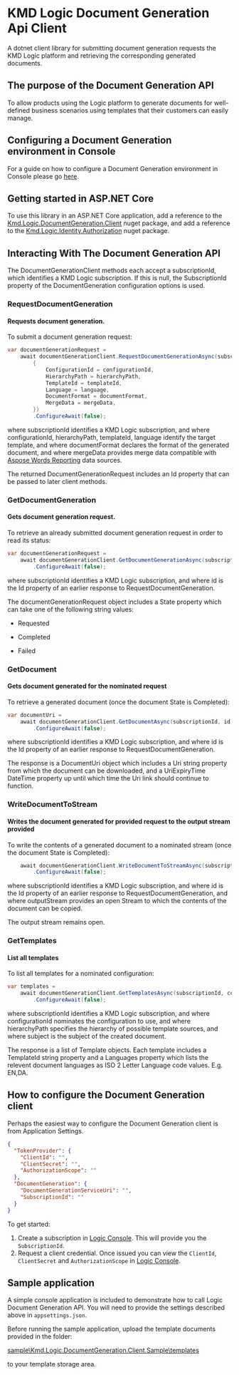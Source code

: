 ﻿# KMD Logic Document Generation Api Client

A dotnet client library for submitting document generation requests the KMD Logic platform and retrieving the corresponding generated documents.

## The purpose of the Document Generation API

To allow products using the Logic platform to generate documents for well-defined business scenarios using templates that their customers can easily manage.

## Configuring a Document Generation environment in Console

For a guide on how to configure a Document Generation environment in Console please go [here](./docs/Configuration/Configuration.md).


## Getting started in ASP.NET Core

To use this library in an ASP.NET Core application, 
add a reference to the [Kmd.Logic.DocumentGeneration.Client](https://www.nuget.org/packages/Kmd.Logic.DocumentGeneration.Client) nuget package, 
and add a reference to the [Kmd.Logic.Identity.Authorization](https://www.nuget.org/packages/Kmd.Logic.Identity.Authorization) nuget package.

## Interacting With The Document Generation API

The DocumentGenerationClient methods each accept a subscriptionId, which identifies a KMD Logic subscription.  If this is null, the SubscriptionId property of the DocumentGeneration configuration options is used.

### RequestDocumentGeneration

#### Requests document generation.

To submit a document generation request:

```c#
var documentGenerationRequest =
    await documentGenerationClient.RequestDocumentGenerationAsync(subscriptionId, new GenerateDocumentRequest
        {
            ConfigurationId = configurationId,
            HierarchyPath = hierarchyPath,
            TemplateId = templateId,
            Language = language,
            DocumentFormat = documentFormat,
            MergeData = mergeData,
        })
        .ConfigureAwait(false);
```

where subscriptionId identifies a KMD Logic subscription,
and where configurationId, hierarchyPath, templateId, language identify the target template, 
and where documentFormat declares the format of the generated document,
and where mergeData provides merge data compatible with [Aspose Words Reporting](https://apireference.aspose.com/net/words/aspose.words.reporting/) data sources.

The returned DocumentGenerationRequest includes an Id property that can be passed to later client methods.

### GetDocumentGeneration

#### Gets document generation request.

To retrieve an already submitted document generation request in order to read its status:

```c#
var documentGenerationRequest =
    await documentGenerationClient.GetDocumentGenerationAsync(subscriptionId, id)
        .ConfigureAwait(false);
```

where subscriptionId identifies a KMD Logic subscription,
and where id is the Id property of an earlier response to RequestDocumentGeneration. 

The documentGenerationRequest object includes a State property which can take one of the following string values:

* Requested

* Completed

* Failed


### GetDocument

#### Gets document generated for the nominated request

To retrieve a generated document (once the document State is Completed):

```c#
var documentUri =
    await documentGenerationClient.GetDocumentAsync(subscriptionId, id)
        .ConfigureAwait(false);
```

where subscriptionId identifies a KMD Logic subscription,
and where id is the Id property of an earlier response to RequestDocumentGeneration. 

The response is a DocumentUri object which includes a Uri string property from which the document can be downloaded, and a UriExpiryTime DateTime property up until which time the Uri link should continue to function.

### WriteDocumentToStream

#### Writes the document generated for provided request to the output stream provided

To write the contents of a generated document to a nominated stream (once the document State is Completed):

```c#
    await documentGenerationClient.WriteDocumentToStreamAsync(subscriptionId, id, outputStream)
        .ConfigureAwait(false);
```

where subscriptionId identifies a KMD Logic subscription,
and where id is the Id property of an earlier response to RequestDocumentGeneration,
and where outputStream provides an open Stream to which the contents of the document can be copied.

The output stream remains open.

### GetTemplates

#### List all templates

To list all templates for a nominated configuration:

```c#
var templates =
    await documentGenerationClient.GetTemplatesAsync(subscriptionId, configurationId, hierarchyPath, subject)
        .ConfigureAwait(false);
```

where subscriptionId identifies a KMD Logic subscription,
and where configurationId nominates the configuration to use,
and where hierarchyPath specifies the hierarchy of possible template sources,
and where subject is the subject of the created document. 

The response is a list of Template objects.  Each template includes a TemplateId string property and a Languages property which lists the relevent document languages as ISO 2 Letter Language code values.  E.g. EN,DA.


## How to configure the Document Generation client

Perhaps the easiest way to configure the Document Generation client is from Application Settings.

```json
{
  "TokenProvider": {
    "ClientId": "",
    "ClientSecret": "",
    "AuthorizationScope": ""
  },
  "DocumentGeneration": {
    "DocumentGenerationServiceUri": "",
    "SubscriptionId": ""
  }
}
```

To get started:

1. Create a subscription in [Logic Console](https://console.kmdlogic.io). This will provide you the `SubscriptionId`.
2. Request a client credential. Once issued you can view the `ClientId`, `ClientSecret` and `AuthorizationScope` in [Logic Console](https://console.kmdlogic.io).

## Sample application

A simple console application is included to demonstrate how to call Logic Document Generation API. You will need to provide the settings described above in `appsettings.json`.

Before running the sample application, upload the template documents provided in the folder:

[sample\Kmd.Logic.DocumentGeneration.Client.Sample\templates](sample\Kmd.Logic.DocumentGeneration.Client.Sample\templates\ "Sample Templates")

to your template storage area.

